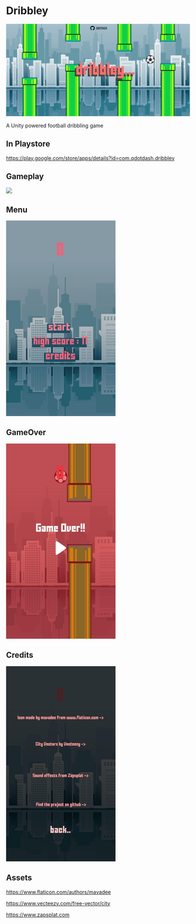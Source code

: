 # Dribbley

<img src="https://github.com/qdotdash/Dribbley/blob/master/socialpreviewdribbley.png">

A Unity powered football dribbling game

## In Playstore

https://play.google.com/store/apps/details?id=com.qdotdash.dribbley

## Gameplay

<img src="https://github.com/qdotdash/Dribbley/blob/master/gameplay.gif" width=300>

## Menu

<img src="https://github.com/qdotdash/Dribbley/blob/master/menu.jpg" width=300>

## GameOver

<img src="https://github.com/qdotdash/Dribbley/blob/master/gameover.jpg" width=300>

## Credits

<img src="https://github.com/qdotdash/Dribbley/blob/master/credits.jpg" width=300>

## Assets

https://www.flaticon.com/authors/mavadee

https://www.vecteezy.com/free-vector/city

https://www.zapsplat.com

